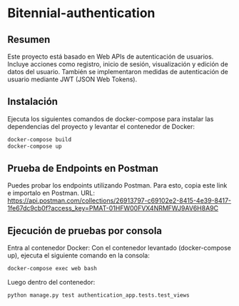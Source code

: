 # Bitennial-authentication
## Resumen
Este proyecto está basado en Web APIs de autenticación de usuarios. Incluye acciones como registro, inicio de sesión, visualización y edición de datos del usuario. También se implementaron medidas de autenticación de usuario mediante JWT (JSON Web Tokens).

## Instalación

Ejecuta los siguientes comandos de docker-compose para instalar las dependencias del proyecto y levantar el contenedor de Docker:

```bash
docker-compose build
docker-compose up
```

## Prueba de Endpoints en Postman
Puedes probar los endpoints utilizando Postman. Para esto, copia este link e importalo en Postman. URL:  https://api.postman.com/collections/26913797-c69102e2-8415-4e39-8417-1fe67dc9cb0f?access_key=PMAT-01HFW00FVX4NRMFWJ9AV6H8A9C


## Ejecución de pruebas por consola
Entra al contenedor Docker: Con el contenedor levantado (docker-compose up), ejecuta el siguiente comando en la consola:
```bash
docker-compose exec web bash
```
Luego dentro del contenedor: 
```bash
python manage.py test authentication_app.tests.test_views
```
